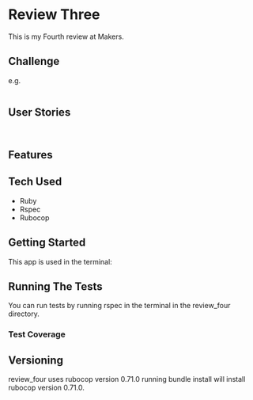 # Review Three

This is my Fourth review at Makers.

## Challenge

 e.g.
```

```

## User Stories

```


```

## Features



## Tech Used

- Ruby
- Rspec
- Rubocop

## Getting Started

This app is used in the terminal:




## Running The Tests
You can run tests by running rspec in the terminal in the review_four directory.

### Test Coverage

## Versioning

review_four uses rubocop version 0.71.0 running bundle install will install rubocop version 0.71.0.
